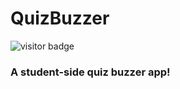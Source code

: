 # QuizBuzzer

![visitor badge](https://visitor-badge.glitch.me/badge?page_id=somePythonProgrammer.QuizBuzzer)

### A student-side quiz buzzer app!
